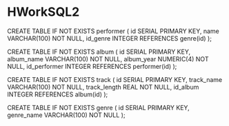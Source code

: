 # HWorkSQL2
 CREATE TABLE IF NOT EXISTS performer (
	id SERIAL PRIMARY KEY,
	name VARCHAR(100) NOT NULL,
	id_genre INTEGER REFERENCES genre(id)
);

CREATE TABLE IF NOT EXISTS album (
	id SERIAL PRIMARY KEY,
	album_name VARCHAR(100) NOT NULL,
	album_year NUMERIC(4) NOT NULL,
	id_performer INTEGER REFERENCES performer(id)
);

CREATE TABLE IF NOT EXISTS track (
	id SERIAL PRIMARY KEY,
	track_name VARCHAR(100) NOT NULL,
	track_length REAL NOT NULL,
	id_album INTEGER REFERENCES album(id)
);

CREATE TABLE IF NOT EXISTS genre (
	id SERIAL PRIMARY KEY,
	genre_name VARCHAR(100) NOT NULL
);
